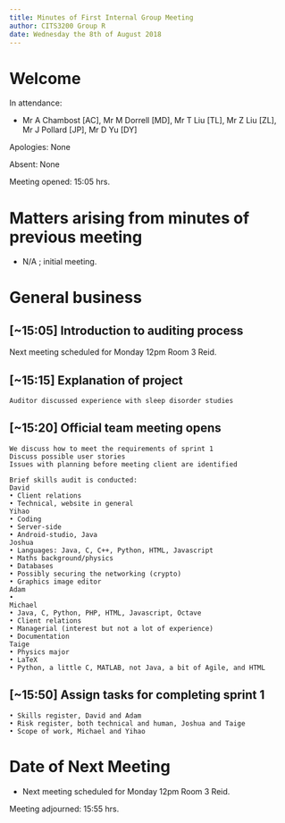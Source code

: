```yaml
---
title: Minutes of First Internal Group Meeting 
author: CITS3200 Group R
date: Wednesday the 8th of August 2018
---
```


# Welcome

In attendance: 

- Mr A Chambost [AC], Mr M Dorrell [MD], Mr T Liu [TL], Mr Z Liu [ZL], Mr J Pollard [JP], Mr D Yu [DY]

Apologies: None

Absent: None

Meeting opened: 15:05 hrs. 

# Matters arising from minutes of previous meeting

- N/A ; initial meeting.

# General business

## [~15:05] Introduction to auditing process
   Next meeting scheduled for Monday 12pm Room 3 Reid.

## [~15:15] Explanation of project
    Auditor discussed experience with sleep disorder studies

## [~15:20] Official team meeting opens
    We discuss how to meet the requirements of sprint 1
    Discuss possible user stories
    Issues with planning before meeting client are identified
    
    Brief skills audit is conducted:
    David
    • Client relations
    • Technical, website in general
    Yihao
    • Coding
    • Server-side 
    • Android-studio, Java 
    Joshua
    • Languages: Java, C, C++, Python, HTML, Javascript
    • Maths background/physics
    • Databases
    • Possibly securing the networking (crypto)
    • Graphics image editor
    Adam
    • 
    Michael
    • Java, C, Python, PHP, HTML, Javascript, Octave
    • Client relations
    • Managerial (interest but not a lot of experience)
    • Documentation
    Taige
    • Physics major
    • LaTeX
    • Python, a little C, MATLAB, not Java, a bit of Agile, and HTML

## [~15:50] Assign tasks for completing sprint 1
    • Skills register, David and Adam
    • Risk register, both technical and human, Joshua and Taige
    • Scope of work, Michael and Yihao

# Date of Next Meeting
- Next meeting scheduled for Monday 12pm Room 3 Reid.

Meeting adjourned: 15:55 hrs. 
